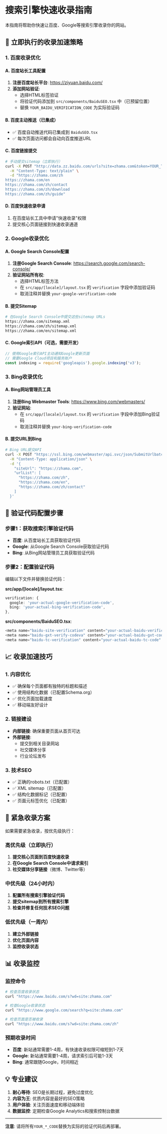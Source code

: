 # 搜索引擎快速收录指南

本指南将帮助你快速让百度、Google等搜索引擎收录你的网站。

## 🚀 立即执行的收录加速策略

### 1. 百度收录优化

#### A. 百度站长工具配置
1. **注册百度站长平台**: https://ziyuan.baidu.com/
2. **添加网站验证**:
   - 选择HTML标签验证
   - 将验证代码添加到 `src/components/BaiduSEO.tsx` 中（已预留位置）
   - 替换 `YOUR_BAIDU_VERIFICATION_CODE` 为实际验证码

#### B. 百度主动推送（已集成）
- ✅ 百度自动推送代码已集成到 `BaiduSEO.tsx`
- ✅ 每次页面访问都会自动向百度推送URL

#### C. 百度链接提交
```bash
# 手动提交sitemap（立即执行）
curl -X POST "http://data.zz.baidu.com/urls?site=zhama.com&token=YOUR_TOKEN" \
  -H "Content-Type: text/plain" \
  -d "https://zhama.com/zh
https://zhama.com/en
https://zhama.com/zh/contact
https://zhama.com/zh/download
https://zhama.com/zh/guide"
```

#### D. 百度快速收录申请
1. 在百度站长工具中申请"快速收录"权限
2. 提交核心页面链接到快速收录通道

### 2. Google收录优化

#### A. Google Search Console配置
1. **注册Google Search Console**: https://search.google.com/search-console/
2. **验证网站所有权**:
   - 选择HTML标签方法
   - 在 `src/app/[locale]/layout.tsx` 的 `verification` 字段中添加验证码
   - 取消注释并替换 `your-google-verification-code`

#### B. 提交Sitemap
```bash
# 在Google Search Console中提交这些sitemap URLs
https://zhama.com/sitemap.xml
https://zhama.com/zh/sitemap.xml  
https://zhama.com/en/sitemap.xml
```

#### C. Google索引API（可选，需要开发）
```javascript
// 使用Google索引API主动通知Google更新页面
// 需要Google Cloud项目和服务账户
const indexing = require('googleapis').google.indexing('v3');
```

### 3. Bing收录优化

#### A. Bing网站管理员工具
1. **注册Bing Webmaster Tools**: https://www.bing.com/webmasters/
2. **验证网站**:
   - 在 `src/app/[locale]/layout.tsx` 的 `verification` 字段中添加Bing验证码
   - 取消注释并替换 `your-bing-verification-code`

#### B. 提交URL到Bing
```bash
# Bing URL提交API
curl -X POST "https://ssl.bing.com/webmaster/api.svc/json/SubmitUrlbatch?apikey=YOUR_API_KEY" \
  -H "Content-Type: application/json" \
  -d '{
    "siteUrl": "https://zhama.com",
    "urlList": [
      "https://zhama.com/zh",
      "https://zhama.com/en",
      "https://zhama.com/zh/contact"
    ]
  }'
```

## 🔧 验证代码配置步骤

### 步骤1：获取搜索引擎验证代码
- **百度**: 从百度站长工具获取验证代码
- **Google**: 从Google Search Console获取验证代码  
- **Bing**: 从Bing网站管理员工具获取验证代码

### 步骤2：配置验证代码
编辑以下文件并替换验证代码：

**src/app/[locale]/layout.tsx**:
```typescript
verification: {
  google: 'your-actual-google-verification-code',
  bing: 'your-actual-bing-verification-code', 
},
```

**src/components/BaiduSEO.tsx**:
```typescript
<meta name="baidu-site-verification" content="your-actual-baidu-verification-code" />
<meta name="baidu-gxt-verify-codeva" content="your-actual-baidu-gxt-code" />
<meta name="baidu-tc-verification" content="your-actual-baidu-tc-code" />
```

## 📈 收录加速技巧

### 1. 内容优化
- ✅ 确保每个页面都有独特的标题和描述
- ✅ 使用结构化数据（已配置Schema.org）
- ✅ 优化页面加载速度
- ✅ 移动端友好设计

### 2. 链接建设
- **内部链接**: 确保重要页面从首页可达
- **外部链接**: 
  - 提交到相关目录网站
  - 社交媒体分享
  - 行业论坛发布

### 3. 技术SEO
- ✅ 正确的robots.txt（已配置）
- ✅ XML sitemap（已配置）
- ✅ 结构化数据标记（已配置）
- ✅ 页面元标签优化（已配置）

## 🚨 紧急收录方案

如果需要紧急收录，按优先级执行：

### 高优先级（立即执行）
1. **提交核心页面到百度快速收录**
2. **在Google Search Console中请求索引**
3. **社交媒体分享链接**（微博、Twitter等）

### 中优先级（24小时内）
1. **配置所有搜索引擎验证代码**
2. **提交sitemap到所有搜索引擎**
3. **检查并修复任何技术SEO问题**

### 低优先级（一周内）
1. **建立外部链接**
2. **优化页面内容**
3. **监控收录状态**

## 📊 收录监控

### 监控命令
```bash
# 检查百度收录状态
curl "https://www.baidu.com/s?wd=site:zhama.com"

# 检查Google收录状态  
curl "https://www.google.com/search?q=site:zhama.com"

# 检查页面是否被收录
curl "https://www.baidu.com/s?wd=site:zhama.com/zh"
```

### 预期收录时间
- **百度**: 新站通常需要1-4周，有快速收录权限可缩短到1-7天
- **Google**: 新站通常需要1-4周，请求索引后可能1-3天
- **Bing**: 通常跟随Google，时间相近

## 💡 专业建议

1. **耐心等待**: SEO是长期过程，避免过度优化
2. **内容为王**: 优质内容是最好的SEO策略
3. **用户体验**: 关注页面速度和移动端体验
4. **数据监控**: 定期检查Google Analytics和搜索控制台数据

---

**注意**: 请将所有`YOUR_*_CODE`替换为实际的验证代码后再部署。
